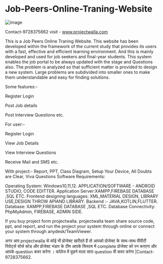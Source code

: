 # Job-Peers-Online-Traning-Website
![image](https://user-images.githubusercontent.com/121348131/209619813-f6189a99-92b3-4823-a743-33c513fff8a9.png)


Contact-9728375662 visit - www.projectwalla.com

This is a Job Peers Online Traning Website. This website has been developed within the framework of the current study that provides its users with a fast, effective and efficient learning environment. And this is mainly developed and used for job seekers and final-year students. This system enables the job portal to be always updated with the stage and Questions also. The problem is analyzed so that sufficient matter is provided to design a new system. Large problems are subdivided into smaller ones to make them understandable and easy for finding solutions.

Some features:-

Register Login

Post Job details

Post Interview Questions etc.

For user:-

Register Login

View Job Details

View Interview Questions

Receive Mail and SMS etc. 

 

With project:- Report, PPT, Class Diagram, Setup Your Device, All Doubts are Clear, Viva Questions
Software Requirements:

Operating System: Windows10,11,12.
APPLICATION/SOFTWARE - ANDROID STUDIO, CODE EDITTER.
Application Server:XAMPP,FIREBASE DATABASE ,SQL ETC.
Frontend designing languages: XML,MATERIAL DESIGN, LIBRARY USE,DESIGN THROW APIAND LIBRARY.
Backend :- JAVA,KOTLIN,FLUTTER.
Database:  XAMPP,FIREBASE DATABASE ,SQL ETC.
Database Connectivity:   PhpMyAdmin, FIREBASE, ADMIN SIDE.

If you buy project form projectwalla. projectwalla team share source code, ppt, and report, and run the project your system through online or connect your system through anydesk/TeamViewer.

अगर आप  projectwalla से कोई भी प्रोजेक्ट खरीदते हैं तो आपको प्रोजेक्ट के साथ-साथ पीपीटी रिपोर्ट्स सोर्स कोड और प्रोजेक्ट भंडार के टीम आपके सिस्टम में complete प्रोजेक्ट को रन करएगा और आपके question  कवर करेगा । कॉलेज में पूछने वाला सारा question वी कवर करेगा |Contact-9728375662.
